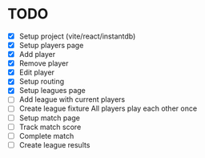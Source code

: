 # TODO

- [x] Setup project (vite/react/instantdb)
- [x] Setup players page
- [x] Add player
- [x] Remove player
- [x] Edit player
- [x] Setup routing
- [x] Setup leagues page
- [ ] Add league with current players
- [ ] Create league fixture
      All players play each other once
- [ ] Setup match page
- [ ] Track match score
- [ ] Complete match
- [ ] Create league results
